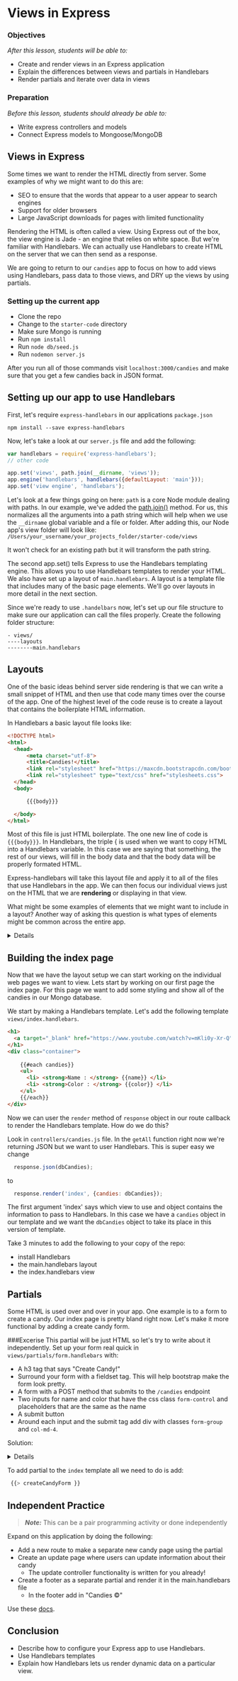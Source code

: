# Views in Express

### Objectives
*After this lesson, students will be able to:*

- Create and render views in an Express application
- Explain the differences between views and partials in Handlebars
- Render partials and iterate over data in views

### Preparation
*Before this lesson, students should already be able to:*

- Write express controllers and models
- Connect Express models to Mongoose/MongoDB

## Views in Express

Some times we want to render the HTML directly from server. Some examples of why we might want to do this are:
- SEO to ensure that the words that appear to a user appear to search engines
- Support for older browsers
- Large JavaScript downloads for pages with limited functionality

Rendering the HTML is often called a view. Using Express out of the box, the view engine is Jade - an engine that 
relies on white space.  But we're familiar with Handlebars. We can actually use Handlebars to create HTML on the 
server that we can then send as a response.

We are going to return to our `candies` app to focus on how to add views using Handlebars, pass data to those views,
and DRY up the views by using partials.

### Setting up the current app
- Clone the repo
- Change to the ``starter-code`` directory
- Make sure Mongo is running
- Run ``npm install``
- Run ``node db/seed.js``
- Run ``nodemon server.js``

After you run all of those commands visit ``localhost:3000/candies`` and make sure that you get a few candies back
 in JSON format.

## Setting up our app to use Handlebars 

First, let's require `express-handlebars` in our applications `package.json`

```
npm install --save express-handlebars
```

Now, let's take a look at our `server.js` file and add the following:

```javascript
var handlebars = require('express-handlebars');
// other code

app.set('views', path.join(__dirname, 'views'));
app.engine('handlebars', handlebars({defaultLayout: 'main'}));
app.set('view engine', 'handlebars');
```

Let's look at a few things going on here: `path` is a core Node module dealing with paths.  In our example, we've 
added the [path.join()](https://nodejs.org/api/path.html#path_path_join_path1_path2) method. For us, this normalizes 
all the arguments into a path string which will help when we use the `__dirname` global variable and a file or 
folder.  After adding this, our Node app's view folder will look like:  
`/Users/your_username/your_projects_folder/starter-code/views`

It won't check for an existing path but it will transform the path string.

The second app.set() tells Express to use the Handlebars templating engine. This allows you to use Handlebars 
templates to render your HTML. We also have set up a layout of ``main.handlebars``. A layout is a template file that 
includes many of the basic page elements. We'll go over layouts in more detail in the next section.

Since we're ready to use `.handelbars` now, let's set up our file structure to make sure our application can call the files properly. Create the following folder structure:

```
- views/
----layouts
--------main.handlebars

```

## Layouts
One of the basic ideas behind server side rendering is that we can write a small snippet of HTML and then use that
code many times over the course of the app.  One of the highest level of the code reuse is to create a layout that 
contains the boilerplate HTML information.  

In Handlebars a basic layout file looks like:
```html
<!DOCTYPE html>
<html>
  <head>
      <meta charset="utf-8">
      <title>Candies!</title>
      <link rel="stylesheet" href="https://maxcdn.bootstrapcdn.com/bootstrap/3.3.5/css/bootstrap.min.css">
      <link rel="stylesheet" type="text/css" href="stylesheets.css">
  </head>
  <body>

      {{{body}}}

  </body>
</html>
```

Most of this file is just HTML boilerplate. The one new line of code is ``{{{body}}}``. In Handlebars, the triple 
{ is used when we want to copy HTML into a Handlebars variable. In this case we are saying that something, the rest
of our views, will fill in the body data and that the body data will be properly formated HTML.

Express-handlebars will take this layout file and apply it to all of the files that use Handlebars in the app. We 
can then focus our individual views just on the HTML that we are __rendering__ or displaying in that view.

What might be some examples of elements that we might want to include in a layout? Another way of asking this 
question is what types of elements might be common across the entire app.
<details>
Some potential answers:

- Navbars
- Common footers that include links to appear on all pages
- Common JavaScript links.
</details>

## Building the index page
Now that we have the layout setup we can start working on the individual web pages we want to view. Lets start by 
working on our first page the index page. For this page we want to add some styling and show all of the candies in 
our Mongo database. 

We start by making a Handlebars template. Let's add the following template ``views/index.handlebars``.

```html
<h1>
  <a target="_blank" href="https://www.youtube.com/watch?v=mKli0y-Xr-Q">Candy Shoppe</a>
</h1>
<div class="container">
  
    {{#each candies}} 
    <ul>
      <li> <strong>Name : </strong> {{name}} </li>
      <li> <strong>Color : </strong> {{color}} </li>
    </ul>
    {{/each}}
</div>
```

Now we can user the ``render`` method of ``response`` object in our route callback to render the Handlebars template.
How do we do this? 

Look in ``controllers/candies.js`` file. In the ``getAll`` function right now we're returning JSON but we want to 
user Handlebars. This is super easy we change 

```javascript
  response.json(dbCandies);
```

to 

```javascript
  response.render('index', {candies: dbCandies});
```

The first argument 'index' says which view to use and object contains the information to pass to Handlebars.  In 
this case we have a ``candies`` object in our template and we want the ``dbCandies`` object to take its place in
this version of template.

Take 3 minutes to add the following to your copy of the repo:

- install Handlebars
- the main.handlebars layout
- the index.handlebars view 

## Partials
Some HTML is used over and over in your app. One example is to a form to create a candy. Our index page is pretty
bland right now. Let's make it more functional by adding a create candy form.

###Excerise 
This partial will be just HTML so let's try to write about it independently. Set up your form real quick in 
`views/partials/form.handlebars` with:

- A h3 tag that says "Create Candy!"
- Surround your form with a fieldset tag. This will help bootstrap make the form look pretty.
- A form with a POST method that submits to the `/candies` endpoint
- Two inputs for name and color that have the css class `form-control` and placeholders that are the same as the 
name
- A submit button
- Around each input and the submit tag add div with classes ``form-group`` and ``col-md-4``.

Solution:
<details>
```html
<h3>Create Candy!</h3>
<fieldset>
  <form method="POST" action="/candies">
    <div class="form-group col-md-4">
      <input name="name" class="form-control" placeholder="Name"/>
    </div>
    <div class="form-group col-md-4">
      <input name="color"  class="form-control" placeholder="Color"/>
    </div>
    <div class="form-group col-md-4">
      <input class="btn btn-primary col-md-12" type="submit" value="Submit">
    </div>
  </form>
</fieldset>
```
</details>

To add partial to the ``index`` template all we need to do is add:
```javascript
 {{> createCandyForm }}
```

## Independent Practice 

> ***Note:*** This can be a pair programming activity or done independently

Expand on this application by doing the following:

- Add a new route to make a separate new candy page using the partial
- Create an update page where users can update information about their candy
  - The update controller functionality is written for you already!
- Create a footer as a separate partial and render it in the main.handlebars file
  - In the footer add in "Candies ©"

Use these [docs](https://github.com/ericf/express-handlebars).

## Conclusion 
- Describe how to configure your Express app to use Handlebars.
- Use Handlebars templates 
- Explain how Handlebars lets us render dynamic data on a particular view.


